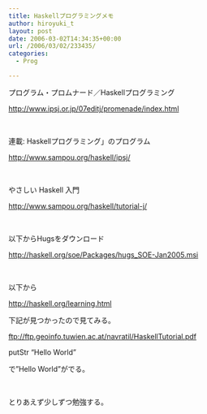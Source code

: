 ```yaml
---
title: Haskellプログラミングメモ
author: hiroyuki_t
layout: post
date: 2006-03-02T14:34:35+00:00
url: /2006/03/02/233435/
categories:
  - Prog

---
```

<div class="section">
  <p>
    プログラム・プロムナード／Haskellプログラミング
  </p>
  
  <p>
    <a href="http://www.ipsj.or.jp/07editj/promenade/index.html" target="_blank">http://www.ipsj.or.jp/07editj/promenade/index.html</a>
  </p>
  
  <p>
    &nbsp;
  </p>
  
  <p>
    連載: Haskellプログラミング」のプログラム
  </p>
  
  <p>
    <a href="http://www.sampou.org/haskell/ipsj/" target="_blank">http://www.sampou.org/haskell/ipsj/</a>
  </p>
  
  <p>
    &nbsp;
  </p>
  
  <p>
    やさしい Haskell 入門
  </p>
  
  <p>
    <a href="http://www.sampou.org/haskell/tutorial-j/" target="_blank">http://www.sampou.org/haskell/tutorial-j/</a>
  </p>
  
  <p>
    &nbsp;
  </p>
  
  <p>
    以下からHugsをダウンロード
  </p>
  
  <p>
    <a href="http://haskell.org/soe/Packages/hugs_SOE-Jan2005.msi" target="_blank">http://haskell.org/soe/Packages/hugs_SOE-Jan2005.msi</a>
  </p>
  
  <p>
    &nbsp;
  </p>
  
  <p>
    以下から
  </p>
  
  <p>
    <a href="http://haskell.org/learning.html" target="_blank">http://haskell.org/learning.html</a>
  </p>
  
  <p>
    下記が見つかったので見てみる。
  </p>
  
  <p>
    <a href="ftp://ftp.geoinfo.tuwien.ac.at/navratil/HaskellTutorial.pdf" target="_blank">ftp://ftp.geoinfo.tuwien.ac.at/navratil/HaskellTutorial.pdf</a>
  </p>
  
  <p>
    putStr &#8220;Hello World&#8221;
  </p>
  
  <p>
    で&#8221;Hello World&#8221;がでる。
  </p>
  
  <p>
    &nbsp;
  </p>
  
  <p>
    とりあえず少しずつ勉強する。
  </p>
</div>